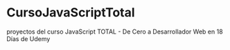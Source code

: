 # CursoJavaScriptTotal
proyectos del curso JavaScript TOTAL - De Cero a Desarrollador Web en 18 Días de Udemy

